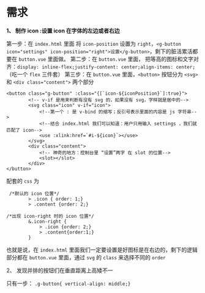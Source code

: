# 需求
**1、 制作 icon :设置 icon 在字体的左边或者右边**

第一步：在 `index.html` 里面 将 `icon-position` 设置为 `right`，`<g-button icon="settings" icon-position="right">设置</g-button>`，剩下的脏活累活都要在 `button.vue` 里面做。
第二步：在 `button.vue` 里面， 把等高的图标和文字对齐：`display: inline-flex;justify-content: center;align-items: center;`（吃一个 `flex` 三件套）
第三步：在 `button.vue` 里面，`<button>` 按钮分为 `<svg>` 和 `<div class="content">` 两个部分
```
<button class="g-button" :class="{[`icon-${iconPosition}`]:true}">
		<!-- v-if 是用来判断有没有 svg 的，如果没有 svg，字样就是居中的-->
        <svg class="icon" v-if="icon">
            <!--第一个 : 是 v-bind 的缩写；反引号表示里面的内容是 js 字符串-->
            <!--结合 index.html 我们可以知道：用户只用输入 settings ，我们就匹配了 icon-->
            <use :xlink:href=`#i-${icon}`></use>
        </svg>
        <div class="content">
            <!-- 神奇的地方：控制台里 “设置”两字 在 slot 的位置-->
            <slot></slot>
        </div>
</button>
```
配套的 `css` 为
```
 /*默认的 icon 位置*/
        > .icon { order: 1;}
        > .content {order: 2;}

/*出现 icon-right 时的 icon 位置*/
        &.icon-right {
            > .icon {order: 2;}
            > .content{order:1;}
        }
```
也就是说，在 `index.html` 里面我们一定要设置是好图标是在右边的，剩下的逻辑部分都在 `button.vue` 里面，通过 `svg` 的 `class` 来选择不同的 `order`

2、 发现并排的按钮们在垂直距离上高矮不一

只有一步： `.g-button{ vertical-align: middle;} `


